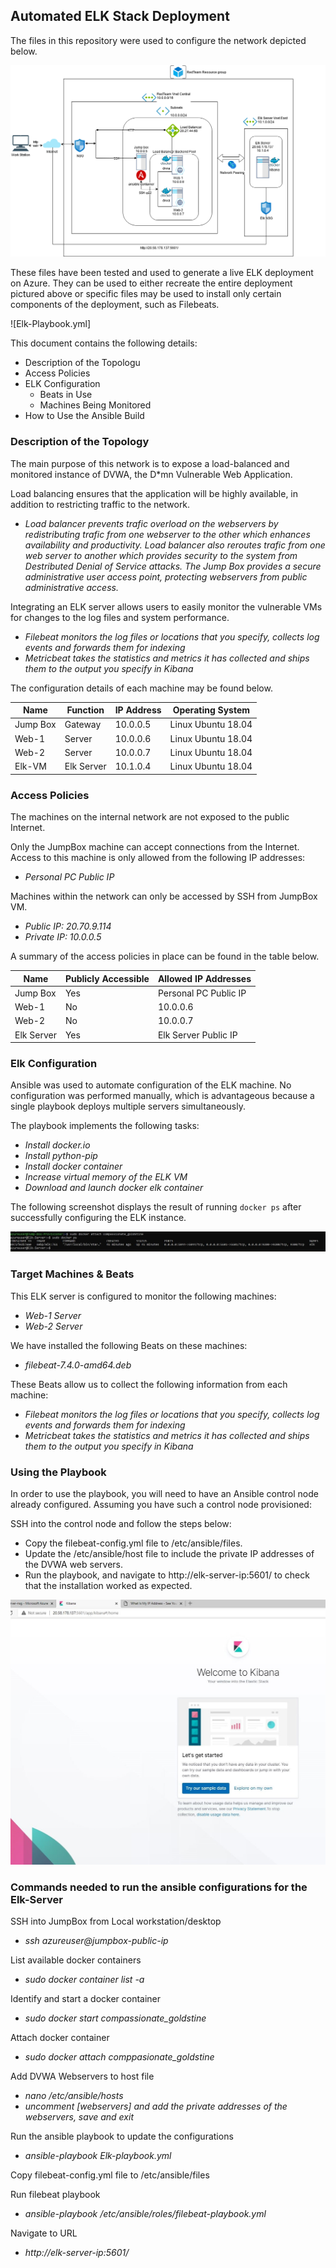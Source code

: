 ## Automated ELK Stack Deployment

The files in this repository were used to configure the network depicted below.

![Network_diagram](Diagram/Network_diagram.png)

These files have been tested and used to generate a live ELK deployment on Azure. They can be used to either recreate the entire deployment pictured above or specific files may be used to install only certain components of the deployment, such as Filebeats.

   ![Elk-Playbook.yml]
 
This document contains the following details:
- Description of the Topologu
- Access Policies
- ELK Configuration
  - Beats in Use
  - Machines Being Monitored
- How to Use the Ansible Build


### Description of the Topology

The main purpose of this network is to expose a load-balanced and monitored instance of DVWA, the D*mn Vulnerable Web Application.

Load balancing ensures that the application will be highly available, in addition to restricting traffic to the network.
- _Load balancer prevents trafic overload on the webservers by redistributing trafic from one webserver to the other which enhances availability and productivity. Load balancer also reroutes trafic from one web server to another which provides security to the system from Destributed Denial of Service attacks. The Jump Box provides a secure administrative user access point, protecting webservers from public administrative access._

Integrating an ELK server allows users to easily monitor the vulnerable VMs for changes to the log files and system performance.
- _Filebeat monitors the log files or locations that you specify, collects log events and forwards them for indexing_
- _Metricbeat takes the statistics and metrics it has collected and ships them to the output you specify in Kibana_

The configuration details of each machine may be found below.

| Name     | Function   | IP Address | Operating System   |
|----------|------------|------------|--------------------|
| Jump Box | Gateway    | 10.0.0.5   | Linux Ubuntu 18.04 |
| Web-1    | Server     | 10.0.0.6   | Linux Ubuntu 18.04 |
| Web-2    | Server     | 10.0.0.7   | Linux Ubuntu 18.04 |
| Elk-VM   | Elk Server | 10.1.0.4   | Linux Ubuntu 18.04 |

### Access Policies

The machines on the internal network are not exposed to the public Internet. 

Only the JumpBox machine can accept connections from the Internet. Access to this machine is only allowed from the following IP addresses:
- _Personal PC Public IP_

Machines within the network can only be accessed by SSH from JumpBox VM.
- _Public IP: 20.70.9.114_
- _Private IP: 10.0.0.5_

A summary of the access policies in place can be found in the table below.

| Name       | Publicly Accessible | Allowed IP Addresses  |
|------------|---------------------|-----------------------|
| Jump Box   | Yes                 | Personal PC Public IP |
| Web-1      | No                  | 10.0.0.6              |
| Web-2      | No                  | 10.0.0.7              |
| Elk Server | Yes                 | Elk Server Public IP  |

### Elk Configuration

Ansible was used to automate configuration of the ELK machine. No configuration was performed manually, which is advantageous because a single playbook deploys multiple servers simultaneously.

The playbook implements the following tasks:
- _Install docker.io_
- _Install python-pip_
- _Install docker container_
- _Increase virtual memory of the ELK VM_
- _Download and launch docker elk container_

The following screenshot displays the result of running `docker ps` after successfully configuring the ELK instance.

![docker_ps](https://github.com/McOchieng/Cybersecurity-Project1/blob/main/Images/docker_ps.JPG)

### Target Machines & Beats
This ELK server is configured to monitor the following machines:
- _Web-1 Server_
- _Web-2 Server_

We have installed the following Beats on these machines:
- _filebeat-7.4.0-amd64.deb_

These Beats allow us to collect the following information from each machine:
- _Filebeat monitors the log files or locations that you specify, collects log events and forwards them for indexing_
- _Metricbeat takes the statistics and metrics it has collected and ships them to the output you specify in Kibana_ 

### Using the Playbook
In order to use the playbook, you will need to have an Ansible control node already configured. Assuming you have such a control node provisioned: 

SSH into the control node and follow the steps below:
- Copy the filebeat-config.yml file to /etc/ansible/files.
- Update the /etc/ansible/host file to include the private IP addresses of the DVWA web servers.
- Run the playbook, and navigate to http://elk-server-ip:5601/ to check that the installation worked as expected.

![Kibana](https://github.com/McOchieng/Cybersecurity-Project1/blob/main/Images/Kibana.JPG)

### Commands needed to run the ansible configurations for the Elk-Server
SSH into JumpBox from Local workstation/desktop
- _ssh azureuser@jumpbox-public-ip_

List available docker containers
- _sudo docker container list -a_

Identify and start a docker container 
- _sudo docker start compassionate_goldstine_

Attach docker container 
- _sudo docker attach comppasionate_goldstine_

Add DVWA Webservers to host file
- _nano /etc/ansible/hosts_
- _uncomment [webservers] and add the private addresses of the webservers, save and exit_

Run the ansible playbook to update the configurations
- _ansible-playbook Elk-playbook.yml_

Copy filebeat-config.yml file to /etc/ansible/files 

Run filebeat playbook
- _ansible-playbook /etc/ansible/roles/filebeat-playbook.yml_

Navigate to URL
- _http://elk-server-ip:5601/_
 
